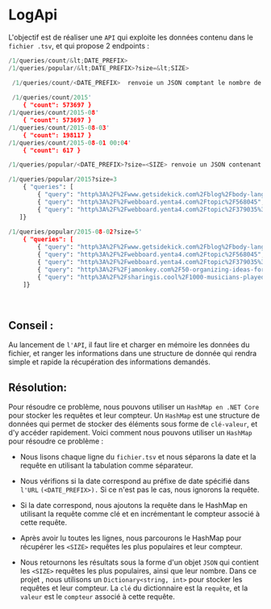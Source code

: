 # LogApi
L'objectif est de réaliser une ```API``` qui exploite les données contenu dans le ```fichier .tsv```, et qui propose 2 endpoints :    
```python
/1/queries/count/&lt;DATE_PREFIX> 
/1/queries/popular/&lt;DATE_PREFIX>?size=&lt;SIZE>  
```
```python
 /1/queries/count/<DATE_PREFIX>  renvoie un JSON comptant le nombre de requête distincte sur la période, tel que ce jeu de test est respecté :
 
 /1/queries/count/2015' 
    { "count": 573697 }
/1/queries/count/2015-08'
    { "count": 573697 }
/1/queries/count/2015-08-03'
    { "count": 198117 }
/1/queries/count/2015-08-01 00:04'
    { "count": 617 }
```
```python
/1/queries/popular/<DATE_PREFIX>?size=<SIZE> renvoie un JSON contenant les <size> requêtes les plus populaires, ainsi que leur nombre, tel que ce jeu de test est respecté :

/1/queries/popular/2015?size=3
    { "queries": [
        { "query": "http%3A%2F%2Fwww.getsidekick.com%2Fblog%2Fbody-language-advice", "count": 6675 },
        { "query": "http%3A%2F%2Fwebboard.yenta4.com%2Ftopic%2F568045", "count": 4652 },
        { "query": "http%3A%2F%2Fwebboard.yenta4.com%2Ftopic%2F379035%3Fsort%3D1", "count": 3100 }
   ]}
    
/1/queries/popular/2015-08-02?size=5'
    { "queries": [
        { "query": "http%3A%2F%2Fwww.getsidekick.com%2Fblog%2Fbody-language-advice", "count": 2283 },
        { "query": "http%3A%2F%2Fwebboard.yenta4.com%2Ftopic%2F568045", "count": 1943 },
        { "query": "http%3A%2F%2Fwebboard.yenta4.com%2Ftopic%2F379035%3Fsort%3D1", "count": 1358 },
        { "query": "http%3A%2F%2Fjamonkey.com%2F50-organizing-ideas-for-every-room-in-your-house%2F", "count": 890 },
        { "query": "http%3A%2F%2Fsharingis.cool%2F1000-musicians-played-foo-fighters-learn-to-fly-and-it-was-epic", "count": 701 }
    ]}

```
 

## Conseil :
Au lancement de ```l'API```, il faut lire et charger en mémoire les données du fichier, et ranger les informations dans une structure de donnée qui rendra simple et rapide la récupération des informations demandés.
## Résolution:
Pour résoudre ce problème, nous pouvons utiliser un ```HashMap en .NET Core``` pour stocker les requêtes et leur compteur. Un ```HashMap``` est une structure de données qui permet de stocker des éléments sous forme de ```clé-valeur```, et d'y accéder rapidement.
Voici comment nous pouvons utiliser un ```HashMap``` pour résoudre ce problème :
- Nous lisons chaque ligne du ```fichier.tsv``` et nous séparons la date et la requête en utilisant la tabulation comme séparateur.

- Nous vérifions si la date correspond au préfixe de date spécifié dans ```l'URL``` ```(<DATE_PREFIX>).``` Si ce n'est pas le cas, nous ignorons la requête.

- Si la date correspond, nous ajoutons la requête dans le HashMap en utilisant la requête comme clé et en incrémentant le compteur associé à cette requête.

- Après avoir lu toutes les lignes, nous parcourons le HashMap pour récupérer les ```<SIZE>``` requêtes les plus populaires et leur compteur.

- Nous retournons les résultats sous la forme d'un objet ```JSON``` qui contient les ```<SIZE>``` requêtes les plus populaires, ainsi que leur nombre.
Dans ce projet , nous utilisons un ```Dictionary<string, int>``` pour stocker les requêtes et leur compteur. La ```clé``` du dictionnaire est la ```requête```, et la ```valeur``` est le ```compteur``` associé à cette requête.
    
  

